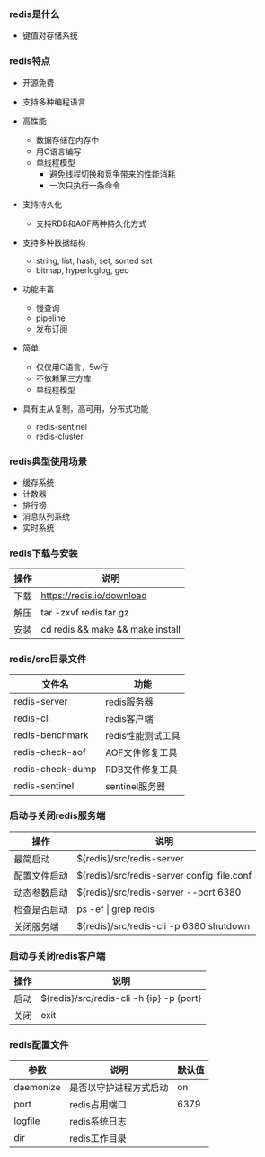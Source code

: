 ### redis是什么

- 键值对存储系统

### redis特点

* 开源免费

* 支持多种编程语言

* 高性能
  * 数据存储在内存中
  * 用C语言编写
  * 单线程模型
    * 避免线程切换和竞争带来的性能消耗
    * 一次只执行一条命令

* 支持持久化
  * 支持RDB和AOF两种持久化方式

* 支持多种数据结构
  * string, list, hash, set, sorted set
  * bitmap, hyperloglog, geo

* 功能丰富
  * 慢查询
  * pipeline
  * 发布订阅

* 简单
  * 仅仅用C语言，5w行
  * 不依赖第三方库
  * 单线程模型

* 具有主从复制，高可用，分布式功能
  * redis-sentinel
  * redis-cluster

  

### redis典型使用场景

- 缓存系统
- 计数器
- 排行榜
- 消息队列系统
- 实时系统

### redis下载与安装

| 操作 | 说明                             |
| ---- | -------------------------------- |
| 下载 | https://redis.io/download        |
| 解压 | tar -zxvf redis.tar.gz           |
| 安装 | cd redis && make && make install |

### redis/src目录文件

| 文件名           | 功能              |
| ---------------- | ----------------- |
| redis-server     | redis服务器       |
| redis-cli        | redis客户端       |
| redis-benchmark  | redis性能测试工具 |
| redis-check-aof  | AOF文件修复工具   |
| redis-check-dump | RDB文件修复工具   |
| redis-sentinel   | sentinel服务器    |

### 启动与关闭redis服务端

| 操作         | 说明                                       |
| ------------ | ------------------------------------------ |
| 最简启动     | ${redis}/src/redis-server                  |
| 配置文件启动 | ${redis}/src/redis-server config_file.conf |
| 动态参数启动 | ${redis}/src/redis-server --port 6380      |
| 检查是否启动 | ps -ef \| grep redis                       |
| 关闭服务端   | ${redis}/src/redis-cli -p 6380 shutdown    |

### 启动与关闭redis客户端

| 操作 | 说明                                     |
| ---- | ---------------------------------------- |
| 启动 | ${redis}/src/redis-cli -h {ip} -p {port} |
| 关闭 | exit                                     |

### redis配置文件

| 参数      | 说明                   | 默认值 |
| --------- | ---------------------- | ------ |
| daemonize | 是否以守护进程方式启动 | on     |
| port      | redis占用端口          | 6379   |
| logfile   | redis系统日志          |        |
| dir       | redis工作目录          |        |
